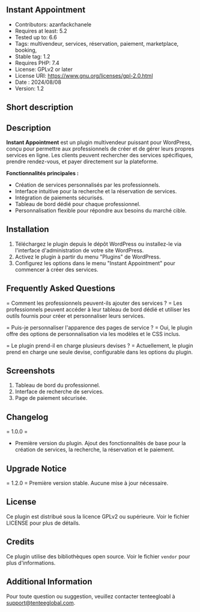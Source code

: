 ## Instant Appointment

* Contributors: azanfackchanele
* Requires at least: 5.2
* Tested up to: 6.6
* Tags: multivendeur, services, réservation, paiement, marketplace, booking,
* Stable tag: 1.2
* Requires PHP: 7.4
* License: GPLv2 or later
* License URI: https://www.gnu.org/licenses/gpl-2.0.html
* Date : 2024/08/08
* Version: 1.2

## Short description

## Description ##

**Instant Appointment** est un plugin multivendeur puissant pour WordPress, conçu pour permettre aux professionnels de créer et de gérer leurs propres services en ligne. Les clients peuvent rechercher des services spécifiques, prendre rendez-vous, et payer directement sur la plateforme.

**Fonctionnalités principales :**
- Création de services personnalisés par les professionnels.
- Interface intuitive pour la recherche et la réservation de services.
- Intégration de paiements sécurisés.
- Tableau de bord dédié pour chaque professionnel.
- Personnalisation flexible pour répondre aux besoins du marché cible.

## Installation ##

1. Téléchargez le plugin depuis le dépôt WordPress ou installez-le via l'interface d'administration de votre site WordPress.
2. Activez le plugin à partir du menu "Plugins" de WordPress.
3. Configurez les options dans le menu "Instant Appointment" pour commencer à créer des services.

## Frequently Asked Questions ##

= Comment les professionnels peuvent-ils ajouter des services ? =
Les professionnels peuvent accéder à leur tableau de bord dédié et utiliser les outils fournis pour créer et personnaliser leurs services.

= Puis-je personnaliser l'apparence des pages de service ? =
Oui, le plugin offre des options de personnalisation via les modèles et le CSS inclus.

= Le plugin prend-il en charge plusieurs devises ? =
Actuellement, le plugin prend en charge une seule devise, configurable dans les options du plugin.

## Screenshots ##

1. Tableau de bord du professionnel.
2. Interface de recherche de services.
3. Page de paiement sécurisée.

## Changelog ##

= 1.0.0 =
* Première version du plugin. Ajout des fonctionnalités de base pour la création de services, la recherche, la réservation et le paiement.

## Upgrade Notice ##

= 1.2.0 =
Première version stable. Aucune mise à jour nécessaire.

## License ##

Ce plugin est distribué sous la licence GPLv2 ou supérieure. Voir le fichier LICENSE pour plus de détails.

## Credits ##

Ce plugin utilise des bibliothèques open source. Voir le fichier `vendor` pour plus d'informations.

## Additional Information ##

Pour toute question ou suggestion, veuillez contacter tenteegloabl à support@tenteeglobal.com.